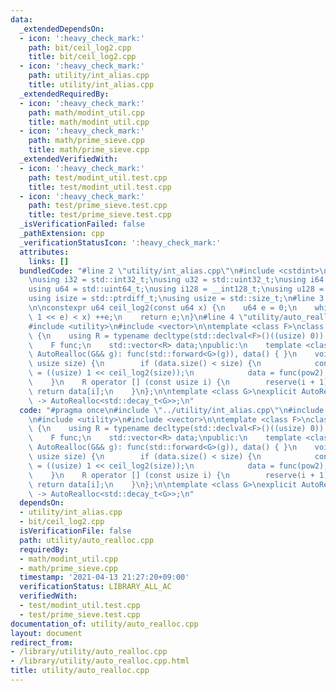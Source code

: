 ```yaml
---
data:
  _extendedDependsOn:
  - icon: ':heavy_check_mark:'
    path: bit/ceil_log2.cpp
    title: bit/ceil_log2.cpp
  - icon: ':heavy_check_mark:'
    path: utility/int_alias.cpp
    title: utility/int_alias.cpp
  _extendedRequiredBy:
  - icon: ':heavy_check_mark:'
    path: math/modint_util.cpp
    title: math/modint_util.cpp
  - icon: ':heavy_check_mark:'
    path: math/prime_sieve.cpp
    title: math/prime_sieve.cpp
  _extendedVerifiedWith:
  - icon: ':heavy_check_mark:'
    path: test/modint_util.test.cpp
    title: test/modint_util.test.cpp
  - icon: ':heavy_check_mark:'
    path: test/prime_sieve.test.cpp
    title: test/prime_sieve.test.cpp
  _isVerificationFailed: false
  _pathExtension: cpp
  _verificationStatusIcon: ':heavy_check_mark:'
  attributes:
    links: []
  bundledCode: "#line 2 \"utility/int_alias.cpp\"\n#include <cstdint>\n#include <cstddef>\n\
    \nusing i32 = std::int32_t;\nusing u32 = std::uint32_t;\nusing i64 = std::int64_t;\n\
    using u64 = std::uint64_t;\nusing i128 = __int128_t;\nusing u128 = __uint128_t;\n\
    using isize = std::ptrdiff_t;\nusing usize = std::size_t;\n#line 3 \"bit/ceil_log2.cpp\"\
    \n\nconstexpr u64 ceil_log2(const u64 x) {\n    u64 e = 0;\n    while (((u64)\
    \ 1 << e) < x) ++e;\n    return e;\n}\n#line 4 \"utility/auto_realloc.cpp\"\n\
    #include <utility>\n#include <vector>\n\ntemplate <class F>\nclass AutoRealloc\
    \ {\n    using R = typename decltype(std::declval<F>()((usize) 0))::value_type;\n\
    \    F func;\n    std::vector<R> data;\npublic:\n    template <class G>\n    explicit\
    \ AutoRealloc(G&& g): func(std::forward<G>(g)), data() { }\n    void reserve(const\
    \ usize size) {\n        if (data.size() < size) {\n            const usize pow2\
    \ = ((usize) 1 << ceil_log2(size));\n            data = func(pow2);\n        }\n\
    \    }\n    R operator [] (const usize i) {\n        reserve(i + 1);\n       \
    \ return data[i];\n    }\n};\n\ntemplate <class G>\nexplicit AutoRealloc(G&&)\
    \ -> AutoRealloc<std::decay_t<G>>;\n"
  code: "#pragma once\n#include \"../utility/int_alias.cpp\"\n#include \"../bit/ceil_log2.cpp\"\
    \n#include <utility>\n#include <vector>\n\ntemplate <class F>\nclass AutoRealloc\
    \ {\n    using R = typename decltype(std::declval<F>()((usize) 0))::value_type;\n\
    \    F func;\n    std::vector<R> data;\npublic:\n    template <class G>\n    explicit\
    \ AutoRealloc(G&& g): func(std::forward<G>(g)), data() { }\n    void reserve(const\
    \ usize size) {\n        if (data.size() < size) {\n            const usize pow2\
    \ = ((usize) 1 << ceil_log2(size));\n            data = func(pow2);\n        }\n\
    \    }\n    R operator [] (const usize i) {\n        reserve(i + 1);\n       \
    \ return data[i];\n    }\n};\n\ntemplate <class G>\nexplicit AutoRealloc(G&&)\
    \ -> AutoRealloc<std::decay_t<G>>;\n"
  dependsOn:
  - utility/int_alias.cpp
  - bit/ceil_log2.cpp
  isVerificationFile: false
  path: utility/auto_realloc.cpp
  requiredBy:
  - math/modint_util.cpp
  - math/prime_sieve.cpp
  timestamp: '2021-04-13 21:27:20+09:00'
  verificationStatus: LIBRARY_ALL_AC
  verifiedWith:
  - test/modint_util.test.cpp
  - test/prime_sieve.test.cpp
documentation_of: utility/auto_realloc.cpp
layout: document
redirect_from:
- /library/utility/auto_realloc.cpp
- /library/utility/auto_realloc.cpp.html
title: utility/auto_realloc.cpp
---
```

